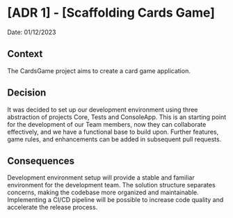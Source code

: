 # [ADR 1] - [Scaffolding Cards Game]

Date: 01/12/2023

## Context
The CardsGame project aims to create a card game application.

## Decision
It was decided to set up our development environment using three abstraction of projects Core, Tests and ConsoleApp.
This is an starting point for the development of our Team members, now they can collaborate effectively, and we have a functional base to build upon. Further features, game rules, and enhancements can be added in subsequent pull requests.

## Consequences
Development environment setup will provide a stable and familiar environment for the development team.
The solution structure separates concerns, making the codebase more organized and maintainable.
Implementing a CI/CD pipeline will be possible to increase code quality and accelerate the release process.